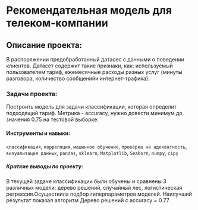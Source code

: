 # Рекомендательная модель для телеком-компании

## Описание проекта: 
В распоряжении предобработанный датасес с данными о поведении клиентов. Датасет содержит такие признаки, как: используемый пользователем тариф, ежемесячные расходы разных услуг (минуты разговора, количество сообщенийи интернет-трафика).

### Задачи проекта:
 Построить модель для задачи классификации, которая определит подходящий тариф. Метрика -  accuracy, нужно довести минимум до значения 0.75 на тестовой выборке.

#### Инструменты и навыки:
`классификация`, `корреляция`, `машинное обучение`, `проверка на адекватность`, `визуализация данных`, `pandas`, `sklearn`, `Matplotlib`, `Seaborn`, `numpy`, `cipy`

##### Краткие выводы по проекту:
В текущей задаче классификации были обучены и сравнены 3 различных модели: дерево решений, случайный лес, логистическая регрессия.Осуществила подбор гиперпараметров моделей. Наилучший результат показал алгоритм Дерево решений с accuracy = 0.77

